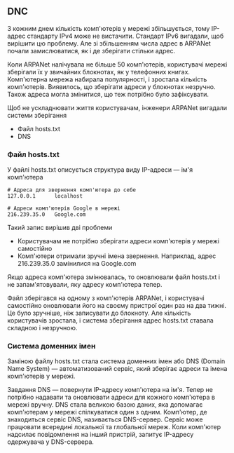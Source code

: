## DNC

З кожним днем кількість комп'ютерів у мережі збільшується, тому IP-адрес стандарту IPv4 може не вистачити. Стандарт IPv6 вигадали, щоб вирішити цю проблему. Але зі збільшенням числа адрес в ARPANet почали замислюватися, як і де зберігати стільки адрес.

Коли ARPANet налічувала не більше 50 комп'ютерів, користувачі мережі зберігали їх у звичайних блокнотах, як у телефонних книгах. Комп'ютерна мережа набирала популярності, і зростала кількість комп'ютерів. Виявилось, що зберігати адреси у блокнотах незручно. Також адреса могла змінитися, що теж потрібно було зафіксувати.

Щоб не ускладнювати життя користувачам, інженери ARPANet вигадали системи зберігання

-   Файл hosts.txt
-   DNS

### Файл hosts.txt

У файлі hosts.txt описується структура виду IP-адреси — ім'я комп'ютера

```
# Адреса для звернення комп'ютера до себе
127.0.0.1      localhost

# Адреси комп'ютерів Google в мережі
216.239.35.0   Google.com
```

Такий запис вирішив дві проблеми

-   Користувачам не потрібно зберігати адреси комп'ютерів у мережі самостійно
-   Комп'ютери отримали зручні імена звернення. Наприклад, адрес 216.239.35.0 замінилися на Google.com

Якщо адреса комп'ютера змінювалась, то оновлювали файл hosts.txt і не запам'ятовували, яку адресу комп'ютера тепер.

Файл зберігався на одному з комп'ютерів ARPANet, і користувачі самостійно оновлювали його на своєму пристрої один раз на два тижні. Це було зручніше, ніж записувати до блокноту. Але кількість користувачів зростала, і система зберігання адрес hosts.txt ставала складною і незручною.

### Система доменних імен

Заміною файлу hosts.txt стала система доменних імен або DNS (Domain Name System) — автоматизований сервіс, який зберігає адреси та імена комп'ютерів у мережі.

Завдання DNS — повернути IP-адресу комп'ютера на ім'я. Тепер не потрібно надавати та оновлювати адреси для кожного комп'ютера в мережі вручну. DNS стала великою базою даних, яка допомагає комп'ютерам у мережі спілкуватися один з одним. Комп'ютер, де знаходиться сервіс DNS, називається DNS-сервер. Сервіс може працювати всередині локальної та глобальної мереж. Коли комп'ютер надсилає повідомлення на інший пристрій, запитує IP-адресу одержувача у DNS-сервера.

